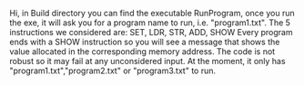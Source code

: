 Hi, in Build directory you can find the executable RunProgram, once you run the exe, it will ask you for a program name to run, i.e. "program1.txt".
The 5 instructions we considered are: SET, LDR, STR, ADD, SHOW
Every program ends with a SHOW instruction so you will see a message that shows the value allocated in the corresponding memory address.
The code is not robust so it may fail at any unconsidered input. At the moment, it only has "program1.txt","program2.txt" or "program3.txt" to run.
